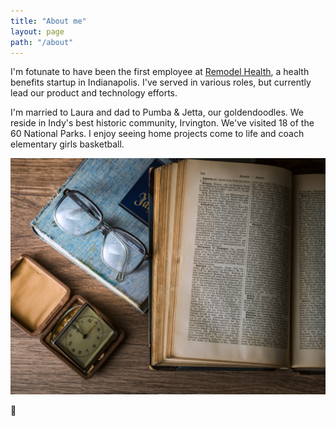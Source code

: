 ```yaml
---
title: "About me"
layout: page
path: "/about"
---
```


I'm fotunate to have been the first employee at <a href="https://remodelhealth.com/">Remodel Health</a>, a health benefits startup in Indianapolis. I've served in various roles, but currently lead our product and technology efforts.

I'm married to Laura and dad to Pumba & Jetta, our goldendoodles. We reside in Indy's best historic community, Irvington. We've visited 18 of the 60 National Parks. I enjoy seeing home projects come to life and coach elementary girls basketball.

![I'm married to Laura and dad to Pumba & Jetta, our goldendoodles. We reside in Indy's best historic community, Irvington. We've visited 18 of 60 National Parks. I enjoy seeing home projects come to life and coach elementary girls basketball.](./1.jpg)
<p style="align-center">👫</p>